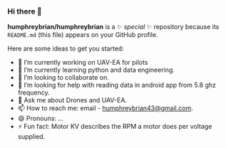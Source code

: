 ### Hi there 👋


**humphreybrian/humphreybrian** is a ✨ _special_ ✨ repository because its `README.md` (this file) appears on your GitHub profile.

Here are some ideas to get you started:

- 🔭 I’m currently working on UAV-EA for pilots
- 🌱 I’m currently learning python and data engineering.
- 👯 I’m looking to collaborate on.
- 🤔 I’m looking for help with reading data in android app from 5.8 ghz frequency.
- 💬 Ask me about Drones and UAV-EA.
- 📫 How to reach me: email - humphreybrian43@gmail.com.
- 😄 Pronouns: ...
- ⚡ Fun fact: Motor KV describes the RPM a motor does per voltage supplied.
